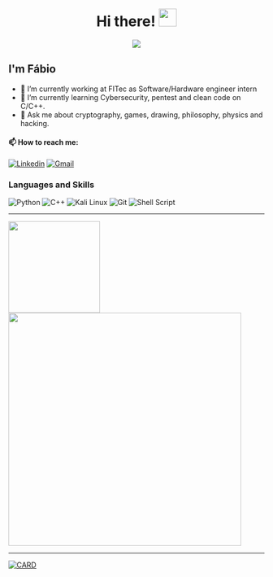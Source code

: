 <h1 align="center">Hi there! <img src="https://media.giphy.com/media/hvRJCLFzcasrR4ia7z/giphy.gif" width="35"></h1>
<p align="center">
  <a href="https://github.com/DenverCoder1/readme-typing-svg"><img src="https://readme-typing-svg.herokuapp.com?lines=Undergraduated+Electronic+Engineering;C%2FC%2B%2B%20Dev;Cybersecurity%20%7C%20Pentest%20%7C%20CTF%20Player&center=true&width=500&height=50"></a>
</p>
<h2>I'm Fábio</h2>

- 🔭 I’m currently working at FITec as Software/Hardware engineer intern
- 🌱 I’m currently learning Cybersecurity, pentest and clean code on C/C++.
- 💬 Ask me about cryptography, games, drawing, philosophy, physics and hacking.

#### 📫 How to reach me:
<a href="https://www.linkedin.com/in/f-leao/" target="_blank"><img alt="Linkedin" src="https://img.shields.io/badge/LinkedIn-0077B5?style=for-the-badge&logo=linkedin&logoColor=white"></a> <a href="mailto:fabio.leao@ufpe.br" target="_blank"><img alt="Gmail" src="https://img.shields.io/badge/Gmail-D14836?style=for-the-badge&logo=gmail&logoColor=white"></a>

### Languages and Skills
![Python](https://img.shields.io/badge/Python-3776AB?style=for-the-badge&logo=python&logoColor=white)
![C++](https://img.shields.io/badge/C%2B%2B-00599C?style=for-the-badge&logo=c%2B%2B&logoColor=white)
![Kali Linux](https://img.shields.io/badge/Kali_Linux-557C94?style=for-the-badge&logo=kali-linux&logoColor=white)
![Git](https://img.shields.io/badge/GitHub-100000?style=for-the-badge&logo=github&logoColor=white)
![Shell Script](https://img.shields.io/badge/Shell_Script-121011?style=for-the-badge&logo=gnu-bash&logoColor=white)

---
<img height="180em" src="https://github-readme-stats.vercel.app/api?username=FabioSLeao&show_icons=true&theme=dracula&include_all_commits=true&count_private=true"/>
<img width = "458px" src="https://github-readme-stats.vercel.app/api/top-langs/?username=FabioSLeao&layout=compact&theme=dracula&hide=jupyter notebook"/>

---
[![CARD](https://arcane-spire-64639.herokuapp.com/card?id=319961)](https://github.com/FabioSLeao/tryhackme-card)
